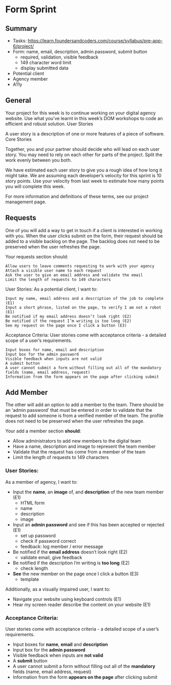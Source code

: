 # Form Sprint

## Summary

- Tasks: <https://learn.foundersandcoders.com/course/syllabus/pre-app-6/project/>
- Form: name, email, description, admin password, submit button
  - required, validation, visible feedback
  - 149 character word limit
  - display submitted data
- Potential client
- Agency member
- A11y

## General

Your project for this week is to continue working on your digital agency website.
Use what you’ve learnt in this week’s DOM workshops to code an efficient and robust solution.
User Stories

A user story is a description of one or more features of a piece of software.
Core Stories

Together, you and your partner should decide who will lead on each user story. You may need to rely on each other for parts of the project. Split the work evenly between you both.

We have estimated each user story to give you a rough idea of how long it might take. We are assuming each developer’s velocity for this sprint is 10 story points. Use your velocity from last week to estimate how many points you will complete this week.

For more information and definitions of these terms, see our project management page.

## Requests

One of you will add a way to get in touch if a client is interested in working with you. When the user clicks submit on the form, their request should be added to a visible backlog on the page. The backlog does not need to be preserved when the user refreshes the page.

Your requests section should:

    Allow users to leave comments requesting to work with your agency
    Attach a visible user name to each request
    Ask the user to give an email address and validate the email
    Limit the length of requests to 149 characters

User Stories:
As a potential client, I want to:

    Input my name, email address and a description of the job to complete (E1)
    Input a short phrase, listed on the page, to verify I am not a robot (E1)
    Be notified if my email address doesn’t look right (E2)
    Be notified if the request I’m writing is too long (E2)
    See my request on the page once I click a button (E3)

Acceptance Criteria:
User stories come with acceptance criteria - a detailed scope of a user’s requirements.

    Input boxes for name, email and description
    Input box for the admin password
    Visible feedback when inputs are not valid
    A submit button
    A user cannot submit a form without filling out all of the mandatory fields (name, email address, request)
    Information from the form appears on the page after clicking submit

## Add Member

The other will add an option to add a member to the team. There should be an ‘admin password’ that must be entered in order to validate that the request to add someone is from a verified member of the team. The profile does not need to be preserved when the user refreshes the page.

Your add a member section **should**:

- Allow administrators to add new members to the digital team
- Have a name, description and image to represent the team member
- Validate that the request has come from a member of the team
- Limit the length of requests to 149 characters

### User Stories:

As a member of agency, I want to:

- Input the **name**, an **image** of, and **description** of the new team member (E1)
  - HTML form
  - name
  - description
  - image
- Input an **admin password** and see if this has been accepted or rejected (E1)
  - set up password
  - check if password correct
  - feedback: log member / error message
- Be notified if the **email address** doesn’t look right (E2)
  - validate email, give feedback
- Be notified if the description I’m writing is **too long** (E2)
  - check length
- **See** the new member on the page once I click a button (E3)
  - template

Additionally, as a visually impaired user, I want to:

- Navigate your website using keyboard controls (E1)
- Hear my screen reader describe the content on your website (E1)

### Acceptance Criteria:

User stories come with acceptance criteria - a detailed scope of a user’s requirements.

- Input boxes for **name**, **email** and **description**
- Input box for the **admin password**
- Visible feedback when inputs are **not valid**
- A **submit** button
- A user cannot submit a form without filling out all of the **mandatory** fields (name, email address, request)
- Information from the form **appears on the page** after clicking submit
